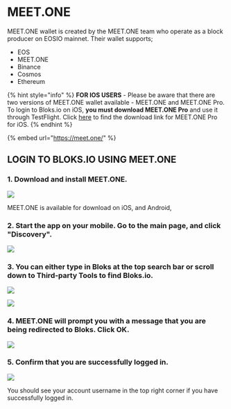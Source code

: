 # MEET.ONE

MEET.ONE wallet is created by the MEET.ONE team who operate as a block producer on EOSIO mainnet. Their wallet supports;

* EOS
* MEET.ONE
* Binance
* Cosmos
* Ethereum

{% hint style="info" %}
**FOR IOS USERS** - Please be aware that there are two versions of MEET.ONE wallet available - MEET.ONE and MEET.ONE Pro. To login to Bloks.io on iOS, **you must download MEET.ONE Pro** and use it through TestFlight. Click [here](https://testflight.apple.com/join/7OZIWDxC) to find the download link for MEET.ONE Pro for iOS.
{% endhint %}

{% embed url="https://meet.one/" %}

## LOGIN TO BLOKS.IO USING MEET.ONE <a id="login-to-bloks-io-using-nova-wallet"></a>

### 1. Download and install MEET.ONE. <a id="1-download-and-install-nova-wallet"></a>

![](../../.gitbook/assets/image%20%28149%29.png)

MEET.ONE is available for download on iOS, and Android,

### 2. Start the app on your mobile. Go to the main page, and click "Discovery". <a id="2-start-the-app-on-your-mobile-go-to-the-main-page-and-click-more"></a>

![](../../.gitbook/assets/image%20%2861%29.png)

### 3. You can either type in Bloks at the top search bar or scroll down to Third-party Tools to find Bloks.io. <a id="3-click-discovery-under-more"></a>

![](../../.gitbook/assets/image%20%28142%29.png)

![](../../.gitbook/assets/image%20%28122%29.png)

### 4. MEET.ONE will prompt you with a message that you are being redirected to Bloks. Click OK. <a id="4-scroll-down-to-tool-section-and-click-on-bloks"></a>

![](../../.gitbook/assets/image%20%285%29.png)

### 5. Confirm that you are successfully logged in. <a id="5-nova-wallet-will-prompt-you-to-select-the-account-you-would-like-to-use-to-interact-with-bloks-io"></a>

![](../../.gitbook/assets/image%20%28136%29.png)

You should see your account username in the top right corner if you have successfully logged in.[  
](https://app.gitbook.com/@eos-cafe-block/s/bloks/~/drafts/-Ln_9pDSa4pUka2peWf5/primary/login/mobile-wallets)

